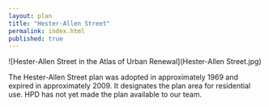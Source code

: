 ```yaml
---
layout: plan
title: "Hester-Allen Street"
permalink: index.html
published: true
---
```


![Hester-Allen Street in the Atlas of Urban Renewal](Hester-Allen Street.jpg)

The Hester-Allen Street plan was adopted in approximately 1969 and expired in approximately 2009. It designates the plan area for residential use. HPD has not yet made the plan available to our team.